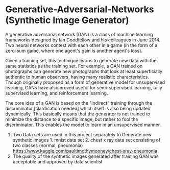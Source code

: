 # Generative-Adversarial-Networks (Synthetic Image Generator)

A generative adversarial network (GAN) is a class of machine learning frameworks designed by Ian Goodfellow and his colleagues in June 2014. Two neural networks contest with each other in a game (in the form of a zero-sum game, where one agent's gain is another agent's loss).

Given a training set, this technique learns to generate new data with the same statistics as the training set. For example, a GAN trained on photographs can generate new photographs that look at least superficially authentic to human observers, having many realistic characteristics. Though originally proposed as a form of generative model for unsupervised learning, GANs have also proved useful for semi-supervised learning, fully supervised learning, and reinforcement learning.

The core idea of a GAN is based on the "indirect" training through the discriminator,[clarification needed] which itself is also being updated dynamically. This basically means that the generator is not trained to minimize the distance to a specific image, but rather to fool the discriminator. This enables the model to learn in an unsupervised manner.

1. Two Data sets are used in this project separately to Generate new synthetic images 1. mnist data set 2. chest x ray data set consisting of two classes (normal, pneumonia) https://www.kaggle.com/paultimothymooney/chest-xray-pneumonia
2. The quality of the synthetic images generated after training GAN was acceptable and approved by data scientist
